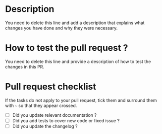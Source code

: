 # Description

You need to delete this line and add a description that explains what changes you have done and why they were necessary.

# How to test the pull request ?

You need to delete this line and provide a description of how to test the changes in this PR.

# Pull request checklist

If the tasks do not apply to your pull request, tick them and surround them with `~` so that they appear crossed.

- [ ] Did you update relevant documentation ?
- [ ] Did you add tests to cover new code or fixed issue ?
- [ ] Did you update the changelog ?
